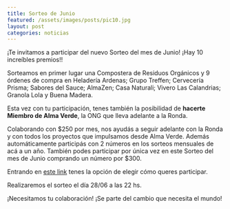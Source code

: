 ```yaml
---
title: Sorteo de Junio
featured: /assets/images/posts/pic10.jpg
layout: post
categories: noticias
---
```


¡Te invitamos a participar del nuevo Sorteo del mes de Junio! ¡Hay 10 increíbles premios!! 

Sorteamos en primer lugar una Compostera de Residuos Orgánicos y 9 órdenes de compra en Heladería Ardenas; Grupo Treffen; Cervecería Prisma; Sabores del Sauce; AlmaZen; Casa Naturali; Vivero Las Calandrias; Granola Lola y Buena Madera.

Esta vez con tu participación, tenes también la posibilidad de **hacerte Miembro de Alma Verde**, la ONG que lleva adelante a la Ronda.

Colaborando con $250 por mes, nos ayudás a seguir adelante con la Ronda y con todos los proyectos que impulsamos desde Alma Verde. Además automáticamente participás con 2 números en los sorteos mensuales de acá a un año. También podes participar por única vez en este Sorteo del mes de Junio comprando un número por $300.

Entrando en <a href="https://evo.re/av-sorteo-junio">este link</a> tenes la opción de elegir cómo queres participar.

Realizaremos el sorteo el día 28/06 a las 22 hs.

¡Necesitamos tu colaboración! ¡Se parte del cambio que necesita el mundo!
